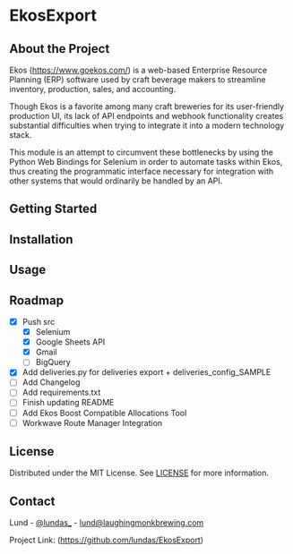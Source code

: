 # EkosExport

## About the Project
Ekos (https://www.goekos.com/) is a web-based Enterprise Resource Planning \(ERP\)
software used by craft beverage makers to streamline inventory, production, sales,
and accounting.

Though Ekos is a favorite among many craft breweries for its user-friendly production UI, its lack of API endpoints 
and webhook functionality creates substantial difficulties when trying to integrate it into a modern 
technology stack.

This module is an attempt to circumvent these bottlenecks by using the Python Web Bindings for
Selenium in order to automate tasks within Ekos, thus creating the programmatic interface necessary
for integration with other systems that would ordinarily be handled by an API.

## Getting Started
## Installation
## Usage
## Roadmap
- [x] Push src
    - [x] Selenium
    - [x] Google Sheets API
    - [x] Gmail
    - [ ] BigQuery
- [x] Add deliveries.py for deliveries export + deliveries_config_SAMPLE
- [ ] Add Changelog
- [ ] Add requirements.txt
- [ ] Finish updating README
- [ ] Add Ekos Boost Compatible Allocations Tool
- [ ] Workwave Route Manager Integration
## License
Distributed under the MIT License. See [LICENSE](https://github.com/lundas/EkosExport/blob/master/LICENSE)
for more information.

## Contact
Lund - [@lundas_](https://twitter.com/lundas_) - [lund@laughingmonkbrewing.com](mailto:lund@laughingmonkbrewing.com)

Project Link: (https://github.com/lundas/EkosExport) 

